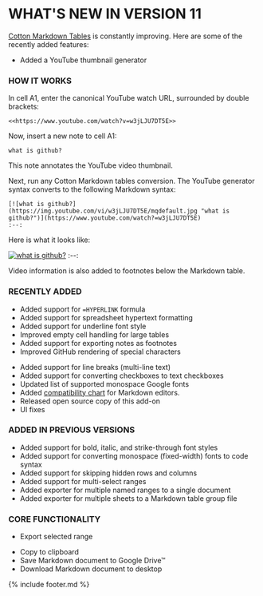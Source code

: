 ---
---


# WHAT'S NEW IN VERSION 11

[Cotton Markdown Tables](https://m.pffy.dev/cotton) is constantly improving. Here are some of the recently added features:

  + Added a YouTube thumbnail generator

### HOW IT WORKS

In cell A1, enter the canonical YouTube watch URL, surrounded by double brackets:
```
<<https://www.youtube.com/watch?v=w3jLJU7DT5E>>
```

Now, insert a new note to cell A1:

```
what is github?
```

This note annotates the YouTube video thumbnail. 

Next, run any Cotton Markdown tables conversion. The YouTube generator syntax converts to the following Markdown syntax:

```
[![what is github?](https://img.youtube.com/vi/w3jLJU7DT5E/mqdefault.jpg "what is github?")](https://www.youtube.com/watch?=w3jLJU7DT5E)
:--:
```

Here is what it looks like:

[![what is github?](https://img.youtube.com/vi/w3jLJU7DT5E/mqdefault.jpg "what is github?")](https://www.youtube.com/watch?=w3jLJU7DT5E)
:--:

Video information is also added to footnotes below the Markdown table.

### RECENTLY ADDED

  + Added support for `=HYPERLINK` formula
  + Added support for spreadsheet hypertext formatting
  + Added support for underline font style
  + Improved empty cell handling for large tables
  + Added support for exporting notes as footnotes
  + Improved GitHub rendering of special characters
  * Added support for line breaks (multi-line text)
  * Added support for converting checkboxes to text checkboxes
  * Updated list of supported monospace Google fonts
  * Added [compatibility chart](https://github.com/pffy/markdown-table#compatibility) for Markdown editors.
  * Released open source copy of this add-on
  * UI fixes

### ADDED IN PREVIOUS VERSIONS

  * Added support for bold, italic, and strike-through font styles
  * Added support for converting monospace (fixed-width) fonts to code syntax
  * Added support for skipping hidden rows and columns
  * Added support for multi-select ranges
  * Added exporter for multiple named ranges to a single document
  * Added exporter for multiple sheets to a Markdown table group file

### CORE FUNCTIONALITY
  + Export selected range
  * Copy to clipboard
  * Save Markdown document to Google Drive™
  * Download Markdown document to desktop



{% include footer.md %}
